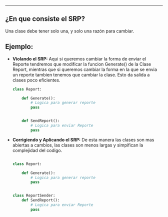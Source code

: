 
---
## ¿En que consiste el SRP?
Una clase debe tener solo una, y solo una razón para cambiar. 



## Ejemplo:


- **Violando el SRP:**
	 Aqui si queremos cambiar la forma de enviar el Reporte tendremos que modificar la funcion Generate() de la Clase Report, mientras que si queremos cambiar la forma en la que se envia un reporte tambien tenemos que cambiar la clase. Esto da salida a clases poco eficientes.
	```python
	class Report:

	    def Generate():
	        # Logica para generar reporte
	        pass
	
	
	    def SendReport():
	        # Logica para enviar Reporte 
	        pass

	```


- **Corrigiendo y Aplicando el SRP:**
	 De esta manera las clases son mas abiertas a cambios, las clases son menos largas y simpifican la complejidad del codigo.
	
	```python

	class Report:
	
	    def Generate():
	        # Logica para generar reporte
	        pass
	
	
	class ReportSender:
	    def SendReport():
	        # Logica para enviar Reporte 
	        pass
	 
	```


